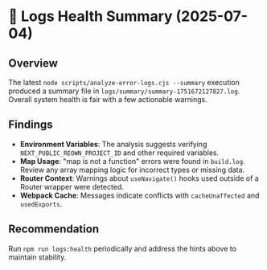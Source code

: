 # 📝 Logs Health Summary (2025-07-04)

## Overview
The latest `node scripts/analyze-error-logs.cjs --summary` execution produced a summary file in `logs/summary/summary-1751672127827.log`. Overall system health is fair with a few actionable warnings.

## Findings
- **Environment Variables**: The analysis suggests verifying `NEXT_PUBLIC_REOWN_PROJECT_ID` and other required variables.
- **Map Usage**: "map is not a function" errors were found in `build.log`. Review any array mapping logic for incorrect types or missing data.
- **Router Context**: Warnings about `useNavigate()` hooks used outside of a Router wrapper were detected.
- **Webpack Cache**: Messages indicate conflicts with `cacheUnaffected` and `usedExports`.

## Recommendation
Run `npm run logs:health` periodically and address the hints above to maintain stability.
